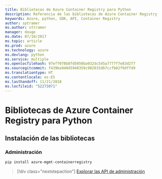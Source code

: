 ```yaml
---
title: Bibliotecas de Azure Container Registry para Python
description: Referencia de las bibliotecas de Azure Container Registry para Python
keywords: Azure, python, SDK, API, Container Registry
author: sptramer
ms.author: sttramer
manager: douge
ms.date: 07/10/2017
ms.topic: article
ms.prod: azure
ms.technology: azure
ms.devlang: python
ms.service: multiple
ms.openlocfilehash: 97eff078b8fd5050ba932dc545a7777f7e83d2f7
ms.sourcegitcommit: f439ba940d5940359c982015db7ccfb82f9dffd9
ms.translationtype: HT
ms.contentlocale: es-ES
ms.lasthandoff: 11/21/2018
ms.locfileid: "52273071"
---
```

# <a name="azure-container-registry-libraries-for-python"></a>Bibliotecas de Azure Container Registry para Python

## <a name="install-the-libraries"></a>Instalación de las bibliotecas


### <a name="management"></a>Administración

```bash
pip install azure-mgmt-containerregistry
```
> [!div class="nextstepaction"]
> [Explorar las API de administración](/python/api/overview/azure/containerregistry/management)